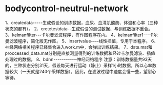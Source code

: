 # bodycontrol-neutrul-network
1、createdata-----生成假设的训练数据，血尿、血清肌酸酶、体温和心率（三种状态的都有）。
	2、cretetestdata--生成假设的测试数据，与训练数据不重合。
	3、kelmanfilter---卡尔曼滤波程序，有作图程序在内。
	4、kelmanfilter1---卡尔曼滤波程序，简化版无作图。
	5、insertvalue----线性插值，专用于本程序。
	6、神经网络相关程序已经集合进入work.m中，会弹出训练结果。
	7、data.mat和proccessed_data.mat分别是直接测量得到的训练数据和经过卡尔曼滤波、插值处理过的数据。
	8、bdnn------------神经网络程序
注意：训练数据量共93天的，三种状态分别31天，假设每天进行运动（静止）采样1小时数据，所以心率数据较大（一天就是240个采样数据），因此，在滤波过程中速度会慢一些，望耐心等待。
